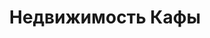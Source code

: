 --- 
title: "Недвижимость Кафы" 
 
town: "Феодосия" 
tel: ["+380 (95) 056-69-64"] 
address: "Россия, Республика Крым, г. Феодосия, ул. Советская, 12" 
mail: "" 
--- 